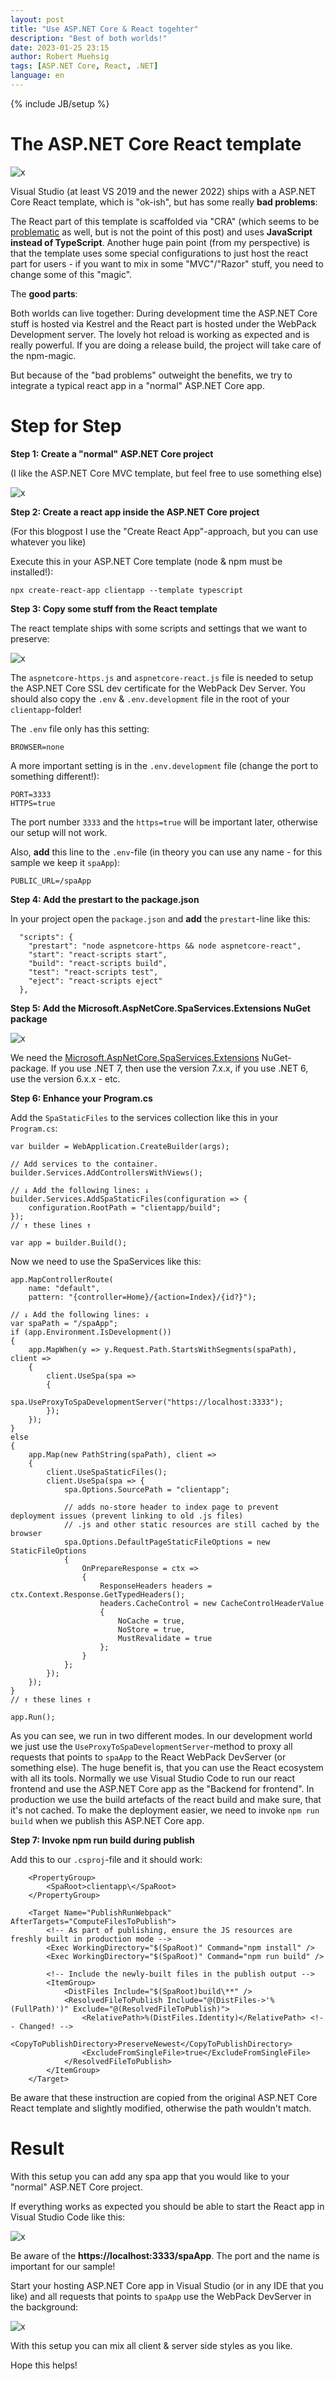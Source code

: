 ```yaml
---
layout: post
title: "Use ASP.NET Core & React togehter"
description: "Best of both worlds!"
date: 2023-01-25 23:15
author: Robert Muehsig
tags: [ASP.NET Core, React, .NET]
language: en
---
```


{% include JB/setup %}

# The ASP.NET Core React template

![x]({{BASE_PATH}}/assets/md-images/2023-01-25/aspnetreacttemplate.png "ASP.NET Core React template")

Visual Studio (at least VS 2019 and the newer 2022) ships with a ASP.NET Core React template, which is "ok-ish", but has some really __bad problems__:

The React part of this template is scaffolded via "CRA" (which seems to be [problematic](https://twitter.com/t3dotgg/status/1616918838830059520) as well, but is not the point of this post) and uses __JavaScript instead of TypeScript__.
Another huge pain point (from my perspective) is that the template uses some special configurations to just host the react part for users - if you want to mix in some "MVC"/"Razor" stuff, you need to change some of this "magic".

The __good parts__:

Both worlds can live together: During development time the ASP.NET Core stuff is hosted via Kestrel and the React part is hosted under the WebPack Development server. The lovely hot reload is working as expected and is really powerful.
If you are doing a release build, the project will take care of the npm-magic.

But because of the "bad problems" outweight the benefits, we try to integrate a typical react app in a "normal" ASP.NET Core app.

# Step for Step 

__Step 1: Create a "normal" ASP.NET Core project__

(I like the ASP.NET Core MVC template, but feel free to use something else)

![x]({{BASE_PATH}}/assets/md-images/2023-01-25/aspnetreact-step1.png "Step 1: Create a normal ASPNET Core project")

__Step 2: Create a react app inside the ASP.NET Core project__

(For this blogpost I use the "Create React App"-approach, but you can use whatever you like)

Execute this in your ASP.NET Core template (node & npm must be installed!):

```
npx create-react-app clientapp --template typescript
```

__Step 3: Copy some stuff from the React template__

The react template ships with some scripts and settings that we want to preserve:

![x]({{BASE_PATH}}/assets/md-images/2023-01-25/aspnetreact-step3.png "Step 3: Copy from the react template")

The `aspnetcore-https.js` and `aspnetcore-react.js` file is needed to setup the ASP.NET Core SSL dev certificate for the WebPack Dev Server. 
You should also copy the `.env` & `.env.development` file in the root of your `clientapp`-folder!

The `.env` file only has this setting:

```
BROWSER=none
```

A more important setting is in the `.env.development` file (change the port to something different!):

```
PORT=3333
HTTPS=true
```

The port number `3333` and the `https=true` will be important later, otherwise our setup will not work. 

Also, __add__ this line to the `.env`-file (in theory you can use any name - for this sample we keep it `spaApp`):

```
PUBLIC_URL=/spaApp
```

__Step 4: Add the prestart to the package.json__

In your project open the `package.json` and __add__ the `prestart`-line like this:

```
  "scripts": {
    "prestart": "node aspnetcore-https && node aspnetcore-react",
    "start": "react-scripts start",
    "build": "react-scripts build",
    "test": "react-scripts test",
    "eject": "react-scripts eject"
  },
```

__Step 5: Add the Microsoft.AspNetCore.SpaServices.Extensions NuGet package__

![x]({{BASE_PATH}}/assets/md-images/2023-01-25/aspnetreact-step5.png "Step 5: Add the SpaServices NuGet package")

We need the [Microsoft.AspNetCore.SpaServices.Extensions](https://www.nuget.org/packages/Microsoft.AspNetCore.SpaServices.Extensions) NuGet-package. If you use .NET 7, then use the version 7.x.x, if you use .NET 6, use the version 6.x.x - etc.

__Step 6: Enhance your Program.cs__ 

Add the `SpaStaticFiles` to the services collection like this in your `Program.cs`:

```
var builder = WebApplication.CreateBuilder(args);

// Add services to the container.
builder.Services.AddControllersWithViews();

// ↓ Add the following lines: ↓
builder.Services.AddSpaStaticFiles(configuration => {
    configuration.RootPath = "clientapp/build";
});
// ↑ these lines ↑

var app = builder.Build();
```

Now we need to use the SpaServices like this:

```
app.MapControllerRoute(
    name: "default",
    pattern: "{controller=Home}/{action=Index}/{id?}");

// ↓ Add the following lines: ↓
var spaPath = "/spaApp";
if (app.Environment.IsDevelopment())
{
    app.MapWhen(y => y.Request.Path.StartsWithSegments(spaPath), client =>
    {
        client.UseSpa(spa =>
        {
            spa.UseProxyToSpaDevelopmentServer("https://localhost:3333");
        });
    });
}
else
{
    app.Map(new PathString(spaPath), client =>
    {
        client.UseSpaStaticFiles();
        client.UseSpa(spa => {
            spa.Options.SourcePath = "clientapp";

            // adds no-store header to index page to prevent deployment issues (prevent linking to old .js files)
            // .js and other static resources are still cached by the browser
            spa.Options.DefaultPageStaticFileOptions = new StaticFileOptions
            {
                OnPrepareResponse = ctx =>
                {
                    ResponseHeaders headers = ctx.Context.Response.GetTypedHeaders();
                    headers.CacheControl = new CacheControlHeaderValue
                    {
                        NoCache = true,
                        NoStore = true,
                        MustRevalidate = true
                    };
                }
            };
        });
    });
}
// ↑ these lines ↑

app.Run();
```

As you can see, we run in two different modes. 
In our development world we just use the `UseProxyToSpaDevelopmentServer`-method to proxy all requests that points to `spaApp` to the React WebPack DevServer (or something else). The huge benefit is, that you can use the React ecosystem with all its tools. Normally we use Visual Studio Code to run our react frontend and use the ASP.NET Core app as the "Backend for frontend".
In production we use the build artefacts of the react build and make sure, that it's not cached. To make the deployment easier, we need to invoke `npm run build` when we publish this ASP.NET Core app. 

__Step 7: Invoke npm run build during publish__

Add this to our `.csproj`-file and it should work:

```
	<PropertyGroup>
		<SpaRoot>clientapp\</SpaRoot>
	</PropertyGroup>

	<Target Name="PublishRunWebpack" AfterTargets="ComputeFilesToPublish">
		<!-- As part of publishing, ensure the JS resources are freshly built in production mode -->
		<Exec WorkingDirectory="$(SpaRoot)" Command="npm install" />
		<Exec WorkingDirectory="$(SpaRoot)" Command="npm run build" />

		<!-- Include the newly-built files in the publish output -->
		<ItemGroup>
			<DistFiles Include="$(SpaRoot)build\**" />
			<ResolvedFileToPublish Include="@(DistFiles->'%(FullPath)')" Exclude="@(ResolvedFileToPublish)">
				<RelativePath>%(DistFiles.Identity)</RelativePath> <!-- Changed! -->
				<CopyToPublishDirectory>PreserveNewest</CopyToPublishDirectory>
				<ExcludeFromSingleFile>true</ExcludeFromSingleFile>
			</ResolvedFileToPublish>
		</ItemGroup>
	</Target>
```

Be aware that these instruction are copied from the original ASP.NET Core React template and slightly modified, otherwise the path wouldn't match.

# Result 

With this setup you can add any spa app that you would like to your "normal" ASP.NET Core project. 

If everything works as expected you should be able to start the React app in Visual Studio Code like this:

![x]({{BASE_PATH}}/assets/md-images/2023-01-25/aspnetreact-result-react.png "React App in VS Code")

Be aware of the __https://localhost:3333/spaApp__. The port and the name is important for our sample!

Start your hosting ASP.NET Core app in Visual Studio (or in any IDE that you like) and all requests that points to `spaApp` use the WebPack DevServer in the background:

![x]({{BASE_PATH}}/assets/md-images/2023-01-25/aspnetreact-result-aspnet.png "ASPNET App in VS")

With this setup you can mix all client & server side styles as you like. 

Hope this helps! 